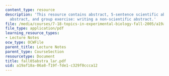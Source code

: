 ```yaml
---
content_type: resource
description: 'This resource contains abstract, 5-sentence scientific abstract, non-scientific
  abstract, and group exercise: writing a non-scientific abstract.'
file: /media/courses/7-18-topics-in-experimental-biology-fall-2005/a19af18a06a8f19ffde1c329f0ccca12_fall05abstra_lar.pdf
file_type: application/pdf
learning_resource_types:
- Lecture Notes
ocw_type: OCWFile
parent_title: Lecture Notes
parent_type: CourseSection
resourcetype: Document
title: fall05abstra_lar.pdf
uid: a19af18a-06a8-f19f-fde1-c329f0ccca12
---
```


